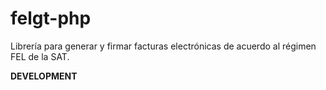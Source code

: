 # felgt-php
Librería para generar y firmar facturas electrónicas de acuerdo al régimen FEL de la SAT.

**DEVELOPMENT**

